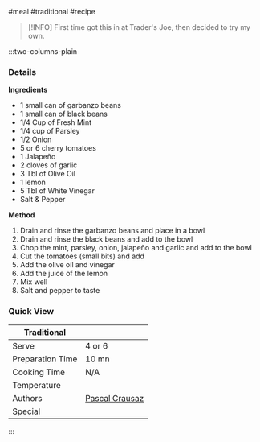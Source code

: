 #meal #traditional #recipe

> [!INFO]
> First time got this in at Trader's Joe, then decided to try my own.

:::two-columns-plain

### Details
**Ingredients**

- 1 small can of garbanzo beans
- 1 small can of black beans
- 1/4 Cup of Fresh Mint
- 1/4 cup of Parsley
- 1/2 Onion
- 5 or 6 cherry tomatoes
- 1 Jalapeño
- 2 cloves of garlic
- 3 Tbl of Olive Oil
- 1 lemon
- 5 Tbl of White Vinegar
- Salt & Pepper


**Method**

1. Drain and rinse the garbanzo beans and place in a bowl
2. Drain and rinse the black beans and add to the bowl
3. Chop the mint, parsley, onion, jalapeño and garlic and add to the bowl
4. Cut the tomatoes (small bits) and add
5. Add the olive oil and vinegar
6. Add the juice of the lemon
7. Mix well
8. Salt and pepper to taste



### Quick View
| Traditional      |                                                |
| ---------------- | ---------------------------------------------- |
| Serve            | 4 or 6                                         |
| Preparation Time | 10 mn                                          |
| Cooking Time     | N/A                                            |
| Temperature      |                                                |
| Authors          | [Pascal Crausaz](mailto:pascal@askpascal.com)  |
| Special          |                                                |

:::

